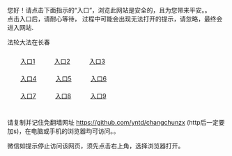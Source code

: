 您好！请点击下面指示的“入口”，浏览此网站是安全的，且为您带来平安。。 <br/>
点击入口后，请耐心等待， 过程中可能会出现无法打开的提示，请忽略，最终会进入网站. </br>

法轮大法在长春<br/>
<div style="padding:10px"><a style="margin:20px" target="_blank" href="https://d11uvbjn1l0mj.cloudfront.net/2Qpsp?ydenkyjq" id="ccLink1" rel="nofollow">入口1</a> <a target="_blank" style="margin:20px" href="https://d1aj0ov12hxlng.cloudfront.net/2Qpsp?pqgoq" id="ccLink2" rel="nofollow">入口2</a> <a style="margin:20px" target="_blank" href="https://d2ktgb13gre05v.cloudfront.net/2Qpsp?dqkqpkol" id="ccLink3" rel="nofollow">入口3</a></div>

<div style="padding:10px" ><a style="margin:20px" target="_blank" href="https://d11uvbjn1l0mj.cloudfront.net/2Qpsp?ydenkyjq" id="ccLink4" rel="nofollow">入口4</a> <a style="margin:20px" href="https://d1aj0ov12hxlng.cloudfront.net/2Qpsp?pqgoq" target="_blank" id="ccLink5" rel="nofollow">入口5</a> <a style="margin:20px" href="https://d2ktgb13gre05v.cloudfront.net/2Qpsp?dqkqpkol" target="_blank" id="ccLink6" rel="nofollow">入口6</a></div>

<div style="padding:10px"><a style="margin:20px" target="_blank" href="https://d11uvbjn1l0mj.cloudfront.net/2Qpsp?ydenkyjq" id="ccLink7" rel="nofollow">入口7</a> <a style="margin:20px" href="https://d1aj0ov12hxlng.cloudfront.net/2Qpsp?pqgoq" target="_blank" id="ccLink8" rel="nofollow">入口8</a> <a style="margin:20px" target="_blank" href="https://d2ktgb13gre05v.cloudfront.net/2Qpsp?dqkqpkol" id="ccLink9" rel="nofollow">入口9</a></div>

<br/>



请复制并记住免翻墙网址 https://github.com/yntd/changchunzx (http后一定要加s)，在电脑或手机的浏览器均可访问。。<br/>

微信如提示停止访问该网页，须先点击右上角，选择浏览器打开。
